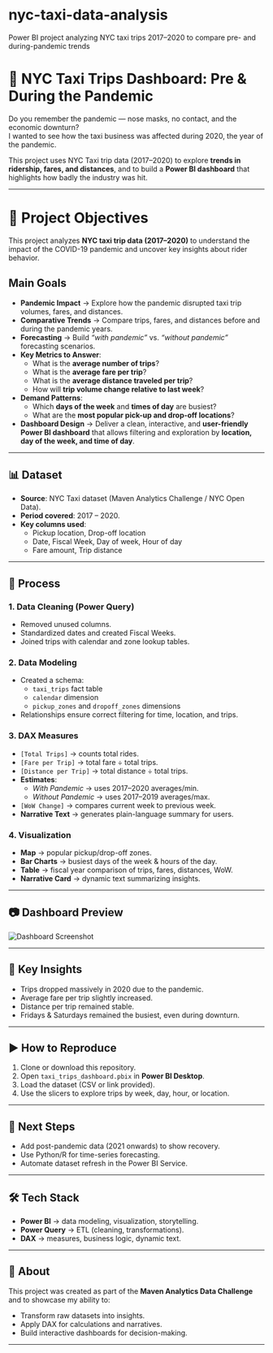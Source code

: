 # nyc-taxi-data-analysis
Power BI project analyzing NYC taxi trips 2017–2020 to compare pre- and during-pandemic trends

# 🚖 NYC Taxi Trips Dashboard: Pre & During the Pandemic

Do you remember the pandemic — nose masks, no contact, and the economic downturn?  
I wanted to see how the taxi business was affected during 2020, the year of the pandemic.  

This project uses NYC Taxi trip data (2017–2020) to explore **trends in ridership, fares, and distances**, and to build a **Power BI dashboard** that highlights how badly the industry was hit.

---

# 🎯 Project Objectives  

This project analyzes **NYC taxi trip data (2017–2020)** to understand the impact of the COVID-19 pandemic and uncover key insights about rider behavior.  

## Main Goals  
- **Pandemic Impact** → Explore how the pandemic disrupted taxi trip volumes, fares, and distances.  
- **Comparative Trends** → Compare trips, fares, and distances before and during the pandemic years.  
- **Forecasting** → Build *“with pandemic”* vs. *“without pandemic”* forecasting scenarios.  
- **Key Metrics to Answer**:  
  - What is the **average number of trips**?  
  - What is the **average fare per trip**?  
  - What is the **average distance traveled per trip**?  
  - How will **trip volume change relative to last week**?  
- **Demand Patterns**:  
  - Which **days of the week** and **times of day** are busiest?  
  - What are the **most popular pick-up and drop-off locations**?  
- **Dashboard Design** → Deliver a clean, interactive, and **user-friendly Power BI dashboard** that allows filtering and exploration by **location, day of the week, and time of day**.  

---

## 📊 Dataset
- **Source**: NYC Taxi dataset (Maven Analytics Challenge / NYC Open Data).  
- **Period covered**: 2017 – 2020.  
- **Key columns used**:  
  - Pickup location, Drop-off location  
  - Date, Fiscal Week, Day of week, Hour of day  
  - Fare amount, Trip distance  

---

## 🔧 Process

### 1. Data Cleaning (Power Query)
- Removed unused columns.  
- Standardized dates and created Fiscal Weeks.  
- Joined trips with calendar and zone lookup tables.  

### 2. Data Modeling
- Created a  schema:
  - `taxi_trips` fact table  
  - `calendar` dimension  
  - `pickup_zones` and `dropoff_zones` dimensions  
- Relationships ensure correct filtering for time, location, and trips.  

### 3. DAX Measures
- `[Total Trips]` → counts total rides.  
- `[Fare per Trip]` → total fare ÷ total trips.  
- `[Distance per Trip]` → total distance ÷ total trips.  
- **Estimates**:  
  - *With Pandemic* → uses 2017–2020 averages/min.  
  - *Without Pandemic* → uses 2017–2019 averages/max.  
- `[WoW Change]` → compares current week to previous week.  
- **Narrative Text** → generates plain-language summary for users.  

### 4. Visualization
- **Map** → popular pickup/drop-off zones.  
- **Bar Charts** → busiest days of the week & hours of the day.  
- **Table** → fiscal year comparison of trips, fares, distances, WoW.  
- **Narrative Card** → dynamic text summarizing insights.  

---

## 📷 Dashboard Preview

![Dashboard Screenshot](dashboard.png)

---

## 🔑 Key Insights
- Trips dropped massively in 2020 due to the pandemic.  
- Average fare per trip slightly increased.  
- Distance per trip remained stable.  
- Fridays & Saturdays remained the busiest, even during downturn.  

---

## ▶️ How to Reproduce
1. Clone or download this repository.  
2. Open `taxi_trips_dashboard.pbix` in **Power BI Desktop**.  
3. Load the dataset (CSV or link provided).  
4. Use the slicers to explore trips by week, day, hour, or location.  

---

## 🚀 Next Steps
- Add post-pandemic data (2021 onwards) to show recovery.  
- Use Python/R for time-series forecasting.  
- Automate dataset refresh in the Power BI Service.  

---

## 🛠 Tech Stack
- **Power BI** → data modeling, visualization, storytelling.  
- **Power Query** → ETL (cleaning, transformations).  
- **DAX** → measures, business logic, dynamic text.  

---

## 📌 About
This project was created as part of the **Maven Analytics Data Challenge** and to showcase my ability to:  
- Transform raw datasets into insights.  
- Apply DAX for calculations and narratives.  
- Build interactive dashboards for decision-making.  

---
